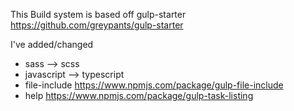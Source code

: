 This Build system is based off gulp-starter
https://github.com/greypants/gulp-starter

I've added/changed
- sass --> scss
- javascript --> typescript
- file-include https://www.npmjs.com/package/gulp-file-include
- help https://www.npmjs.com/package/gulp-task-listing